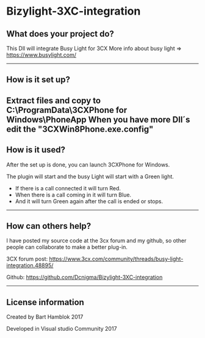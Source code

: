 # Bizylight-3XC-integration

What does your project do?
---------------------------------------------------------------------
This Dll will integrate Busy Light for 3CX
More info about busy light =>  https://www.busylight.com/

---------------------------------------------------------------------
How is it set up?
---------------------------------------------------------------------

Extract files and copy to C:\ProgramData\3CXPhone for Windows\PhoneApp
When you have more Dll´s edit the "3CXWin8Phone.exe.config"
---------------------------------------------------------------------
How is it used?
---------------------------------------------------------------------

After the set up is done, you can launch 3CXPhone for Windows.

The plugin will start and the busy Light will start with a Green light.

- If there is a call connected it will turn Red.
- When there is a call coming in it will turn Blue.
- And it will turn Green again after the call is ended or stops.

---------------------------------------------------------------------
How can others help?
---------------------------------------------------------------------
I have posted my source code at the 3cx forum and my github,
so other people can collaborate to make a better plug-in.

3CX forum post: https://www.3cx.com/community/threads/busy-light-integration.48895/

Github: https://github.com/Dcnigma/Bizylight-3XC-integration

---------------------------------------------------------------------
License information
---------------------------------------------------------------------
Created by Bart Hamblok 2017

Developed in Visual studio Community 2017





